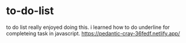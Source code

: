 # to-do-list
to do list
really enjoyed doing this. i learned how to do underline for completeing task in javascript.
https://pedantic-cray-36fedf.netlify.app/

